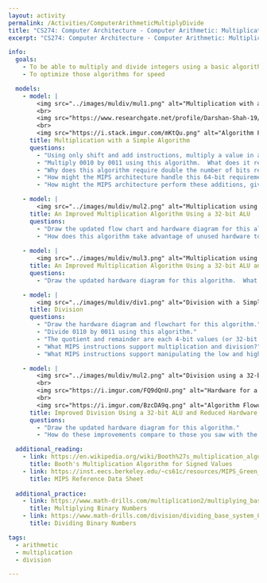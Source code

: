 ```yaml
---
layout: activity
permalink: /Activities/ComputerArithmeticMultiplyDivide
title: "CS274: Computer Architecture - Computer Arithmetic: Multiplication and Division"
excerpt: "CS274: Computer Architecture - Computer Arithmetic: Multiplication and Division"

info:
  goals:
    - To be able to multiply and divide integers using a basic algorithm
    - To optimize those algorithms for speed

  models:
    - model: |
        <img src="../images/muldiv/mul1.png" alt="Multiplication with a Simple Algorithm">
        <br>
        <img src="https://www.researchgate.net/profile/Darshan-Shah-19/publication/232322818/figure/fig1/AS:393475884371969@1470823369188/Figure-2-Hardware-of-shift-add-multiplication-Hardware-for-Shift-Add-multiplication-is_W640.jpg" alt="Hardware for a Shift and Add Multiplier">
        <br>
        <img src="https://i.stack.imgur.com/mKtQu.png" alt="Algorithm Flowchart for a Shift and Add Multiplier">
      title: Multiplication with a Simple Algorithm
      questions:
        - "Using only shift and add instructions, multiply a value in a register <code>$t0</code> by 3."
        - "Multiply 0010 by 0011 using this algorithm.  What does it remind you of?"
        - "Why does this algorithm require double the number of bits required for the input values to store the answer?  In other words, why does 4-bit multiplication require an 8-bit result, and why does 32-bit multiplication require a 64-bit result?"
        - "How might the MIPS architecture handle this 64-bit requirement, given that it only uses 32-bit registers?"
        - "How might the MIPS architecture perform these additions, given that it uses a 32-bit adder?  Hint - do you ever add more than 4 bits at a time in the example above?"

    - model: |
        <img src="../images/muldiv/mul2.png" alt="Multiplication using a 32-bit ALU">
      title: An Improved Multiplication Algorithm Using a 32-bit ALU
      questions:
        - "Draw the updated flow chart and hardware diagram for this algorithm."   
        - "How does this algorithm take advantage of unused hardware to simplify the hardware requirements?"
        
    - model: |
        <img src="../images/muldiv/mul3.png" alt="Multiplication using a 32-bit ALU and Reduced Hardware">
      title: An Improved Multiplication Algorithm Using a 32-bit ALU and Reduced Hardware
      questions:
        - "Draw the updated hardware diagram for this algorithm.  What components are consolidated, and were they previously unused?"   

    - model: |
        <img src="../images/muldiv/div1.png" alt="Division with a Simple Algorithm">
      title: Division
      questions:
        - "Draw the hardware diagram and flowchart for this algorithm."
        - "Divide 0110 by 0011 using this algorithm."
        - "The quotient and remainder are each 4-bit values (or 32-bit values for 32-bit division).  Where does MIPS store these results?"
        - "What MIPS instructions support multiplication and division?"
        - "What MIPS instructions support manipulating the low and high register components?"

    - model: |
        <img src="../images/muldiv/mul2.png" alt="Division using a 32-bit ALU and Reduced Hardware">
        <br>
        <img src="https://i.imgur.com/FQ9dQnU.png" alt="Hardware for a Binary Division Circuit">
        <br>
        <img src="https://i.imgur.com/BzcDA9q.png" alt="Algorithm Flowchart for a Binary Division Circuit">
      title: Improved Division Using a 32-bit ALU and Reduced Hardware
      questions:
        - "Draw the updated hardware diagram for this algorithm."
        - "How do these improvements compare to those you saw with the multiplier circuit and algorithm?"            

  additional_reading:
    - link: https://en.wikipedia.org/wiki/Booth%27s_multiplication_algorithm
      title: Booth's Multiplication Algorithm for Signed Values
    - link: https://inst.eecs.berkeley.edu/~cs61c/resources/MIPS_Green_Sheet.pdf
      title: MIPS Reference Data Sheet
      
  additional_practice:
    - link: https://www.math-drills.com/multiplication2/multiplying_base_system_02_binary_001.php
      title: Multiplying Binary Numbers
    - link: https://www.math-drills.com/division/dividing_base_system_02_binary_001.php
      title: Dividing Binary Numbers

tags:
  - arithmetic
  - multiplication
  - division

---
```


